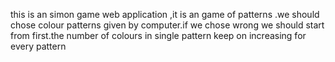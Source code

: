 this is an simon game web application ,it is an game  of patterns .we should chose colour patterns given by computer.if we chose wrong we should start from first.the number of colours in single pattern keep on increasing for every pattern
